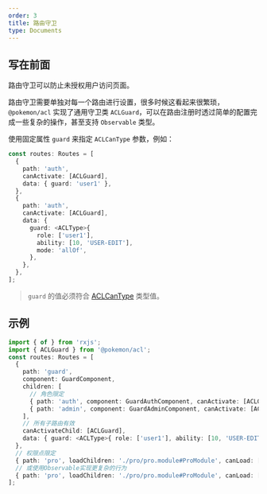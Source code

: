```yaml
---
order: 3
title: 路由守卫
type: Documents
---
```


## 写在前面

路由守卫可以防止未授权用户访问页面。

路由守卫需要单独对每一个路由进行设置，很多时候这看起来很繁琐，`@pokemon/acl` 实现了通用守卫类 `ACLGuard`，可以在路由注册时透过简单的配置完成一些复杂的操作，甚至支持 `Observable` 类型。

使用固定属性 `guard` 来指定 `ACLCanType` 参数，例如：

```ts
const routes: Routes = [
  {
    path: 'auth',
    canActivate: [ACLGuard],
    data: { guard: 'user1' },
  },
  {
    path: 'auth',
    canActivate: [ACLGuard],
    data: {
      guard: <ACLType>{
        role: ['user1'],
        ability: [10, 'USER-EDIT'],
        mode: 'allOf',
      },
    },
  },
];
```

> `guard` 的值必须符合 [ACLCanType](/acl/getting-started#ACLCanType) 类型值。

## 示例

```ts
import { of } from 'rxjs';
import { ACLGuard } from '@pokemon/acl';
const routes: Routes = [
  {
    path: 'guard',
    component: GuardComponent,
    children: [
      // 角色限定
      { path: 'auth', component: GuardAuthComponent, canActivate: [ACLGuard], data: { guard: 'user1' } },
      { path: 'admin', component: GuardAdminComponent, canActivate: [ACLGuard], data: { guard: 'admin' } },
    ],
    // 所有子路由有效
    canActivateChild: [ACLGuard],
    data: { guard: <ACLType>{ role: ['user1'], ability: [10, 'USER-EDIT'], mode: 'allOf' } },
  },
  // 权限点限定
  { path: 'pro', loadChildren: './pro/pro.module#ProModule', canLoad: [ACLGuard], data: { guard: 1 } },
  // 或使用Observable实现更复杂的行为
  { path: 'pro', loadChildren: './pro/pro.module#ProModule', canLoad: [ACLGuard], data: { guard: of(false).pipe(map(v => 'admin')) } },
];
```
